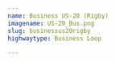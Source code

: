 ```yaml
---
name: Business US-20 (Rigby)
imagename: US-20_Bus.png
slug: businessus20rigby
highwaytype: Business Loop

---
```

